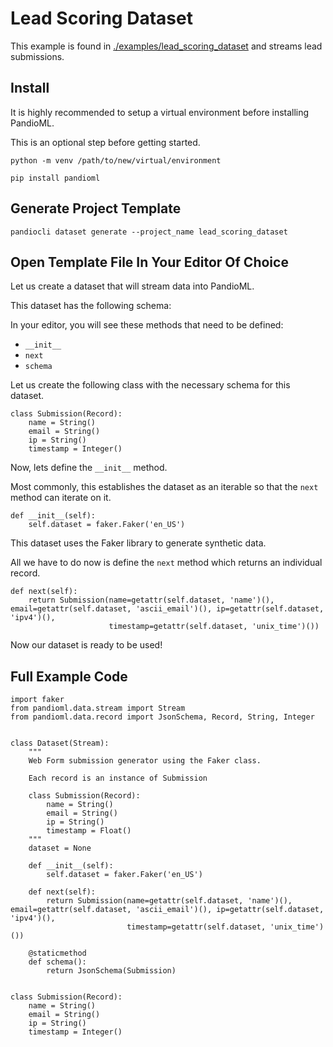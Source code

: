 # Lead Scoring Dataset

This example is found in [./examples/lead_scoring_dataset](./examples/lead_scoring_dataset) and streams lead submissions.

## Install

It is highly recommended to setup a virtual environment before installing PandioML.

This is an optional step before getting started.

`python -m venv /path/to/new/virtual/environment`

`pip install pandioml`

## Generate Project Template

`pandiocli dataset generate --project_name lead_scoring_dataset`

## Open Template File In Your Editor Of Choice

Let us create a dataset that will stream data into PandioML.

This dataset has the following schema:

In your editor, you will see these methods that need to be defined:

* `__init__`
* `next`
* `schema`

Let us create the following class with the necessary schema for this dataset.

```buildoutcfg
class Submission(Record):
    name = String()
    email = String()
    ip = String()
    timestamp = Integer()
```

Now, lets define the `__init__` method.

Most commonly, this establishes the dataset as an iterable so that the `next` method can iterate on it.

```buildoutcfg
def __init__(self):
    self.dataset = faker.Faker('en_US')
```

This dataset uses the Faker library to generate synthetic data.

All we have to do now is define the `next` method which returns an individual record.

```buildoutcfg
def next(self):
    return Submission(name=getattr(self.dataset, 'name')(), email=getattr(self.dataset, 'ascii_email')(), ip=getattr(self.dataset, 'ipv4')(),
                      timestamp=getattr(self.dataset, 'unix_time')())
```

Now our dataset is ready to be used!

## Full Example Code

```buildoutcfg
import faker
from pandioml.data.stream import Stream
from pandioml.data.record import JsonSchema, Record, String, Integer


class Dataset(Stream):
    """
    Web Form submission generator using the Faker class.

    Each record is an instance of Submission

    class Submission(Record):
        name = String()
        email = String()
        ip = String()
        timestamp = Float()
    """
    dataset = None

    def __init__(self):
        self.dataset = faker.Faker('en_US')

    def next(self):
        return Submission(name=getattr(self.dataset, 'name')(), email=getattr(self.dataset, 'ascii_email')(), ip=getattr(self.dataset, 'ipv4')(),
                          timestamp=getattr(self.dataset, 'unix_time')())

    @staticmethod
    def schema():
        return JsonSchema(Submission)


class Submission(Record):
    name = String()
    email = String()
    ip = String()
    timestamp = Integer()

```